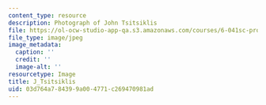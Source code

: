 ```yaml
---
content_type: resource
description: Photograph of John Tsitsiklis
file: https://ol-ocw-studio-app-qa.s3.amazonaws.com/courses/6-041sc-probabilistic-systems-analysis-and-applied-probability-fall-2013/03d764a784399a004771c269470981ad_J_Tsitsiklis.jpg
file_type: image/jpeg
image_metadata:
  caption: ''
  credit: ''
  image-alt: ''
resourcetype: Image
title: J_Tsitsiklis
uid: 03d764a7-8439-9a00-4771-c269470981ad
---
```

